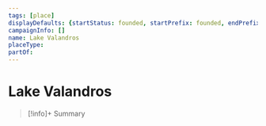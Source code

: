 ```yaml
---
tags: [place]
displayDefaults: {startStatus: founded, startPrefix: founded, endPrefix: destroyed, endStatus: destroyed, definitiveArticle: ""}
campaignInfo: []
name: Lake Valandros
placeType:
partOf:
---
```

# Lake Valandros
>[!info]+ Summary

